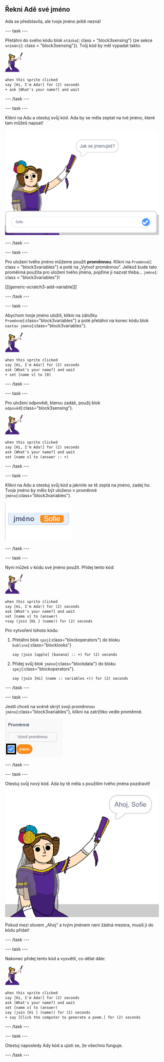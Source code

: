 ## Řekni Adě své jméno

Ada se představila, ale tvoje jméno ještě nezná!

\--- task \---

Přetáhni do svého kódu blok `otázka`{: class = "block3sensing"} (ze sekce `vnímání`{: class = "block3sensing"}). Tvůj kód by měl vypadat takto:

![postava ady](images/ada-sprite.png)

```blocks3
when this sprite clicked
say [Hi, I'm Ada!] for (2) seconds
+ ask [What's your name?] and wait
```

\--- /task \---

\--- task \---

Klikni na Adu a otestuj svůj kód. Ada by se měla zeptat na tvé jméno, které tam můžeš napsat!

![postava ady se ptá jak se jmenuješ](images/poetry-input.png)

\--- /task \---

\--- task \---

Pro uložení tvého jméno můžeme použít **proměnnou**. Klikni na `Proměnné`{: class = "block3variables"} a poté na „Vytvoř proměnnou“. Jelikož bude tato proměnná použita pro uložení tvého jména, pojďme ji nazvat třeba... `jméno`{: class = "block3variables"}!

[[[generic-scratch3-add-variable]]]

\--- /task \---

\--- task \---

Abychom tvoje jméno uložili, klikni na záložku `Proměnné`{:class="block3variables"} a poté přetáhni na konec kódu blok `nastav jméno`{:class="block3variables"}.

![postava ady](images/ada-sprite.png)

```blocks3
when this sprite clicked
say [Hi, I'm Ada!] for (2) seconds
ask [What's your name?] and wait
+ set [name v] to [0]
```

\--- /task \---

\--- task \---

Pro uložení odpovědi, kterou zadáš, použij blok `odpověď`{:class="block3sensing"}.

![postava ady](images/ada-sprite.png)

```blocks3
when this sprite clicked
say [Hi, I'm Ada!] for (2) seconds
ask [What's your name?] and wait
set [name v] to (answer :: +)
```

\--- /task \---

\--- task \---

Klikni na Adu a otestuj svůj kód a jakmile se tě zeptá na jméno, zadej ho. Tvoje jméno by mělo být uloženo v proměnné `jméno`{:class="block3variables"}.

![snímek obrazovky](images/poetry-name-test.png)

\--- /task \---

\--- task \---

Nyní můžeš v kódu své jméno použít. Přidej tento kód:

![postava ady](images/ada-sprite.png)

```blocks3
when this sprite clicked
say [Hi, I'm Ada!] for (2) seconds
ask [What's your name?] and wait
set [name v] to (answer)
+say (join [Hi ] (name)) for (2) seconds 
```

Pro vytvoření tohoto kódu:

1. Přetáhni blok `spoj`{:class="blockoperators"} do bloku `bublina`{:class="blocklooks"}
    
    ```blocks3
    say (join [apple] [banana] :: +) for (2) seconds
    ```

2. Přidej svůj blok `jméno`{:class="blockdata"} do bloku `spoj`{:class="blockoperators"}.
    
    ```blocks3
    say (join [Hi] (name :: variables +)) for (2) seconds
    ```

\--- /task \---

\--- task \---

Jestli chceš na scéně skrýt svoji proměnnou `jméno`{:class="block3variables"}, klikni na zatržítko vedle proměnné.

![zatrhnout proměnnou jméno](images/poetry-tick-annotated.png)

\--- /task \---

\--- task \---

Otestuj svůj nový kód. Ada by tě měla s použitím tvého jména pozdravit!

![snímek obrazovky](images/poetry-name-test2.png)

Pokud mezi slovem „Ahoj“ a tvým jménem není žádná mezera, musíš ji do kódu přidat!

\--- /task \---

\--- task \---

Nakonec přidej tento kód a vysvětli, co dělat dále:

![postava ady](images/ada-sprite.png)

```blocks3
when this sprite clicked
say [Hi, I'm Ada!] for (2) seconds
ask [What's your name?] and wait
set [name v] to (answer)
say (join [Hi ] (name)) for (2) seconds 
+ say [Click the computer to generate a poem.] for (2) seconds 
```

\--- /task \---

\--- task \---

Otestuj naposledy Ady kód a ujisti se, že všechno funguje.

\--- /task \---
